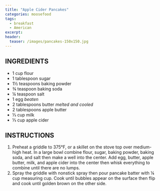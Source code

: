 ```yaml
---
title: "Apple Cider Pancakes"
categories: moosefood
tags: 
  - breakfast
  - American
excerpt: 
header:
  teaser: /images/pancakes-150x150.jpg
---
```


## INGREDIENTS
* 1 cup flour
* 1 tablespoon sugar
* 1½ teaspoons baking powder
* ¾ teaspoon baking soda
* ¼ teaspoon salt
* 1 egg *beaten*
* 2 tablespoons butter *melted and cooled*
* 2 tablespoons apple butter
* ⅓ cup milk
* ⅓ cup apple cider

## INSTRUCTIONS
1. Preheat a griddle to 375°F, or a skillet on the stove top over medium-high heat. In a large bowl combine flour, sugar, baking powder, baking soda, and salt then make a well into the center. Add egg, butter, apple butter, milk, and apple cider into the center then whisk everything to combine until there are no lumps.
2. Spray the griddle with nonstick spray then pour pancake batter with ¼ cup measuring cup. Cook until bubbles appear on the surface then flip and cook until golden brown on the other side.
